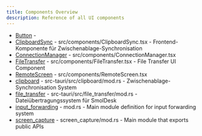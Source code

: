 ```yaml
---
title: Components Overview
description: Reference of all UI components
---
```


- [Button](Button.md) - 
- [ClipboardSync](ClipboardSync.md) - src/components/ClipboardSync.tsx - Frontend-Komponente für Zwischenablage-Synchronisation
- [ConnectionManager](ConnectionManager.md) - src/components/ConnectionManager.tsx
- [FileTransfer](FileTransfer.md) - src/components/FileTransfer.tsx - File Transfer UI Component
- [RemoteScreen](RemoteScreen.md) - src/components/RemoteScreen.tsx
- [clipboard](clipboard.md) - src-tauri/src/clipboard/mod.rs - Zwischenablage-Synchronisation System
- [file_transfer](file_transfer.md) - src-tauri/src/file_transfer/mod.rs - Dateiübertragungssystem für SmolDesk
- [input_forwarding](input_forwarding.md) - mod.rs - Main module definition for input forwarding system
- [screen_capture](screen_capture.md) - screen_capture/mod.rs - Main module that exports public APIs
